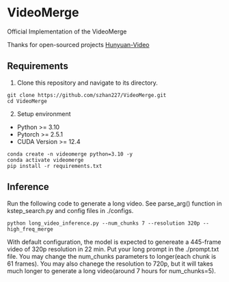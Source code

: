 # VideoMerge
Official Implementation of the VideoMerge

Thanks for open-sourced projects [Hunyuan-Video](https://github.com/Tencent/HunyuanVideo)


## Requirements

1. Clone this repository and navigate to its directory.
```
git clone https://github.com/szhan227/VideoMerge.git
cd VideoMerge
```

2. Setup environment
* Python >= 3.10
* Pytorch >= 2.5.1
* CUDA Version >= 12.4

```
conda create -n videomerge python=3.10 -y
conda activate videomerge
pip install -r requirements.txt
```

## Inference
Run the following code to generate a long video. See parse_arg() function in kstep_search.py and config files in ./configs.
```
python long_video_inference.py --num_chunks 7 --resolution 320p --high_freq_merge
```
With default configuration, the model is expected to genereate a 445-frame video of 320p resolution in 22 min.
Put your long prompt in the ./prompt.txt file.
You may change the num_chunks parameters to longer(each chunk is 61 frames).
You may also chanege the resolution to 720p, but it will takes much longer to generate a long video(around 7 hours for num_chunks=5).

